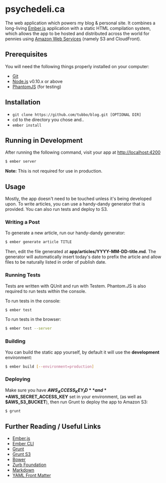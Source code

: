 # psychedeli.ca

The web application which powers my blog & personal site. It combines a
long-living [Ember.js][ember] application with a static HTML
compilation system, which allows the app to be hosted and distributed
across the world for pennies using [Amazon Web Services][aws] (namely
S3 and CloudFront).

## Prerequisites

You will need the following things properly installed on your computer:

* [Git](http://git-scm.com/)
* [Node.js](http://nodejs.org/) v0.10.x or above
* [PhantomJS](http://phantomjs.org/) (for testing)

## Installation

* `git clone https://github.com/tubbo/blog.git [OPTIONAL DIR]`
* cd to the directory you chose and..
* `ember install`

## Running in Development

After running the following command, visit your app at <http://localhost:4200>

```bash
$ ember server
```

**Note:** This is not required for use in production.

## Usage

Mostly, the app doesn't need to be touched unless it's being developed
upon. To write articles, you can use a handy-dandy generator that is
provided. You can also run tests and deploy to S3.

### Writing a Post

To generate a new article, run our handy-dandy generator:

```bash
$ ember generate article TITLE
```

Then, edit the file generated at **app/articles/YYYY-MM-DD-title.md**.
The generator will automatically insert today's date to prefix the
article and allow files to be naturally listed in order of publish date.

### Running Tests

Tests are written with QUnit and run with Testem. Phantom.JS is also
required to run tests within the console.

To run tests in the console:

```bash
$ ember test
```

To run tests in the browser:

```bash
$ ember test --server
```

### Building

You can build the static app yourself, by default it will use the
**development** environment:

```bash
$ ember build [--environment=production]
```

### Deploying

Make sure you have **$AWS_ACCESS_KEY_ID** and **$AWS_SECRET_ACCESS_KEY**
set in your environment, (as well as **$AWS_S3_BUCKET**), then run Grunt
to deploy the app to Amazon S3:

```bash
$ grunt
```

## Further Reading / Useful Links

* [Ember.js](http://emberjs.com/)
* [Ember CLI](http://www.ember-cli.com/)
* [Grunt](http://gruntjs.com)
* [Grunt S3](https://www.npmjs.com/package/grunt-s3)
* [Bower](http://bower.io)
* [Zurb Foundation](http://foundation.zurb.com)
* [Markdown](http://daringfireball.net/projects/markdown/syntax)
* [YAML Front Matter](http://jekyllrb.com/docs/frontmatter/)

[ember]: http://emberjs.com
[aws]: http://aws.amazon.com
